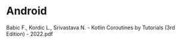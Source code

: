 # Android
Babic F., Kordic L., Srivastava N. - Kotlin Coroutines by Tutorials (3rd Edition) - 2022.pdf
